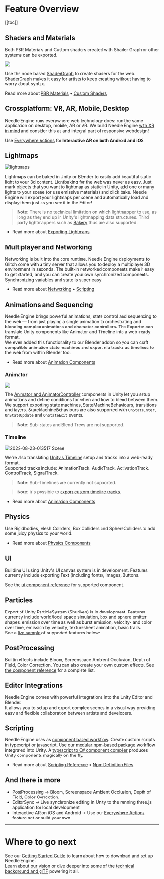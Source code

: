 # Feature Overview

[[toc]]

## Shaders and Materials

Both PBR Materials and Custom shaders created with Shader Graph or other systems can be exported. 

<img src="https://user-images.githubusercontent.com/5083203/186012027-9bbe3944-fa56-41fa-bfbb-c989fa87aebb.png" />

Use the node based [ShaderGraph](https://unity.com/features/shader-graph) to create shaders for the web. ShaderGraph makes it easy for artists to keep creating without having to worry about syntax.

Read more about [PBR Materials](./export.md#physically-based-materials-pbr) • [Custom Shaders](./export.md#custom-shaders)

## Crossplatform: VR, AR, Mobile, Desktop  
Needle Engine runs everywhere web technology does: run the same application on desktop, mobile, AR or VR. We build Needle Engine [with XR in mind](./xr.md) and consider this as and integral part of responsive webdesign!

Use [Everywhere Actions](./everywhere-actions.md) for **Interactive AR on both Android and iOS**.


## Lightmaps

![lightmaps](https://user-images.githubusercontent.com/5083203/186163693-093c7ae2-96eb-4d75-b98f-bf19f78032ff.gif)

Lightmaps can be baked in Unity or Blender to easily add beautiful static light to your 3d content. Lightbaking for the web was never as easy. Just mark objects that you want to lightmap as static in Unity, add one or many lights to your scene (or use emissive materials) and click bake. Needle Engine will export your lightmaps per scene and automatically load and display them just as you see it in the Editor! 

> **Note**: There is no technical limitation on which lightmapper to use, as long as they end up in Unity's lightmapping data structures. Third party lightmappers such as [Bakery](https://assetstore.unity.com/packages/tools/level-design/bakery-gpu-lightmapper-122218) thus are also supported. 

- Read more about [Exporting Lightmaps](https://fwd.needle.tools/needle-engine/docs/lightmaps)

## Multiplayer and Networking
Networking is built into the core runtime. Needle Engine deployments to Glitch come with a tiny server that allows you to deploy a multiplayer 3D environment in seconds. The built-in networked components make it easy to get started, and you can create your own synchronized components. Synchronizing variables and state is super easy!  

- Read more about [Networking](https://fwd.needle.tools/needle-engine/docs/networking) • [Scripting](https://fwd.needle.tools/needle-engine/docs/scripting)

## Animations and Sequencing
Needle Engine brings powerful animations, state control and sequencing to the web — from just playing a single animation to orchestrating and blending complex animations and character controllers. The Exporter can translate Unity components like Animator and Timeline into a web-ready format.   
We even added this functionality to our Blender addon so you can craft compatible animation state machines and export nla tracks as timelines to the web from within Blender too.  

- Read more about [Animation Components](./component-reference.md#animation)

### Animator

<img src="https://user-images.githubusercontent.com/5083203/186011302-176524b3-e8e5-4e6e-9b77-7faf3561bb15.png" />

The [Animator and AnimatorController](https://docs.unity3d.com/Manual/class-AnimatorController.html) components in Unity let you setup animations and define conditions for when and how to blend between them. We support exporting state machines, StateMachineBehaviours, transitions and layers. StateMachineBehaviours are also supported with ``OnStateEnter``, ``OnStateUpdate`` and ``OnStateExit`` events.  


> **Note**: Sub-states and Blend Trees are not supported.  


### Timeline

![2022-08-23-013517_Scene](https://user-images.githubusercontent.com/5083203/186037829-ee99340d-b19c-484d-b551-94797519c9d9.png)

We're also translating [Unity's Timeline](https://unity.com/features/timeline) setup and tracks into a web-ready format.  
Supported tracks include: AnimationTrack, AudioTrack, ActivationTrack, ControlTrack, SignalTrack.   

> **Note**: Sub-Timelines are currently not supported.  

> **Note**: It's possible to [export custom timeline tracks](https://github.com/needle-tools/needle-engine-modules/tree/main/package/TimelineHtml).  

- Read more about [Animation Components](./component-reference.md#animation)

## Physics
Use Rigidbodies, Mesh Colliders, Box Colliders and SphereColliders to add some juicy physics to your world.

- Read more about [Physics Components](./component-reference.md#physics)

<sample src="https://engine.needle.tools/samples-uploads/physics-animation/" />

## UI
Building UI using Unity's UI canvas system is in development. Features currently include exporting Text (including fonts), Images, Buttons.  

See the [ui component reference](component-reference.html#ui) for supported component.

<sample src="https://engine.needle.tools/samples-uploads/screenspace-ui" />

## Particles
Export of Unity ParticleSystem (Shuriken) is in development. Features currently include world/local space simulation, box and sphere emitter shapes, emission over time as well as burst emission, velocity- and color over time, emission by velocity, texturesheet animation, basic trails.   
See a [live sample](https://engine.needle.tools/samples/particles) of supported features below:

<sample src="https://engine.needle.tools/samples-uploads/particles/" />

## PostProcessing  

Builtin effects include Bloom, Screenspace Ambient Occlusion, Depth of Field, Color Correction. You can also create your own custom effects. See [the component reference](./component-reference.md#postprocessing) for a complete list.  

<sample src="https://engine.needle.tools/samples-uploads/postprocessing/" />

## Editor Integrations
Needle Engine comes with powerful integrations into the Unity Editor and Blender.   
It allows you to setup and export complex scenes in a visual way providing easy and flexible collaboration between artists and developers. 

## Scripting
Needle Engine uses as [component based workflow](scripting.md#component-architecture). Create custom scripts in typescript or javascript. Use our [modular npm-based package workflow](https://fwd.needle.tools/needle-engine/docs/npmdef) integrated into Unity. A [typescript to C# component compiler](https://fwd.needle.tools/needle-engine/docs/component-compiler) produces Unity components magically on the fly. 

- Read more about [Scripting Reference](scripting) • [Npm Definition Files](https://fwd.needle.tools/needle-engine/docs/npmdef)


## And there is more

- PostProcessing → Bloom, Screenspace Ambient Occlusion, Depth of Field, Color Correction...
- EditorSync → Live synchronize editing in Unity to the running three.js application for local development
- Interactive AR on iOS and Android → Use our [Everywhere Actions](./everywhere-actions.md) feature set or build your own

---
# Where to go next

See our [Getting Started Guide](getting-started) to learn about how to download and set up Needle Engine.   
Learn about [our vision](vision) or dive deeper into some of the [technical background and glTF](technical-overview) powering it all.  
